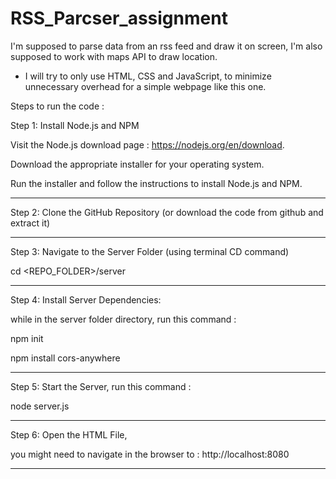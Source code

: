 # RSS_Parcser_assignment

I'm supposed to parse data from an rss feed and draw it on screen, I'm also supposed to work with maps API to draw location.

* I will try to only use HTML, CSS and JavaScript, to minimize unnecessary overhead for a simple webpage like this one.

Steps to run the code :

Step 1: Install Node.js and NPM 

Visit the Node.js download page : https://nodejs.org/en/download.

Download the appropriate installer for your operating system.

Run the installer and follow the instructions to install Node.js and NPM.

--------------------------------------

Step 2: Clone the GitHub Repository (or download the code from github and extract it)

--------------------------------------
Step 3: Navigate to the Server Folder (using terminal CD command)

cd <REPO_FOLDER>/server

--------------------------------------

Step 4: Install Server Dependencies:

while in the server folder directory, run this command :

npm init

npm install cors-anywhere


--------------------------------------

Step 5: Start the Server, run this command :

node server.js

--------------------------------------
Step 6: Open the HTML File,

you might need to navigate in the browser to : http://localhost:8080

---------------------------------------
